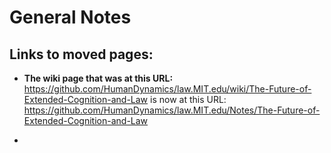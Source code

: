# General Notes

## Links to moved pages:

* **The wiki page that was at this URL:** https://github.com/HumanDynamics/law.MIT.edu/wiki/The-Future-of-Extended-Cognition-and-Law is now at this URL: https://github.com/HumanDynamics/law.MIT.edu/Notes/The-Future-of-Extended-Cognition-and-Law

* 
